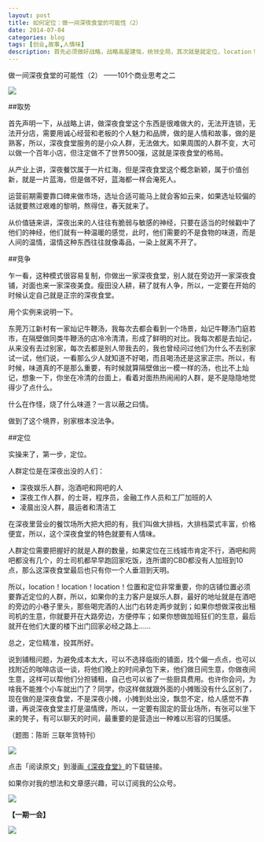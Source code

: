 ```yaml
---
layout: post
title: 如何定位：做一间深夜食堂的可能性（2）
date: 2014-07-04
categories: blog
tags: [创业,故事,人情味]
description: 首先必须做好战略，战略高屋建瓴，统领全局，其次就是就定位，location！location！location！选好人群，选定店址，这样，小店活下来的可能性就大大提高了。
---
```


做一间深夜食堂的可能性（2）
——101个商业思考之二


![](http://cnfeat.qiniudn.com/001ve7xRgy6FPTdlYVk5a&amp.jpg)

##取势

首先声明一下，从战略上讲，做深夜食堂这个东西是很难做大的，无法开连锁，无法开分店，需要用诚心经营和老板的个人魅力和品牌，做的是人情和故事，做的是熟客，所以，深夜食堂服务的是小众人群，无法做大。如果周围的人群不变，大可以做一个百年小店，但注定做不了世界500强，这就是深夜食堂的格局。

从产业上讲，深夜餐饮属于一片红海，但是深夜食堂这个概念新颖，属于价值创新，就是一片蓝海，但是做不好，蓝海都一样会淹死人。

运营前期需要靠口碑来做市场，选址合适可能马上就会客如云来，如果选址较偏的话就要熬过艰难的黎明，熬得住，春天就来了。

从价值链来讲，深夜出来的人往往有脆弱与敏感的神经，只要在适当的时候戳中了他们的神经，他们就有一种温暖的感觉，此时，他们需要的不是食物的味道，而是人间的温情，温情这种东西往往就像毒品，一染上就离不开了。

##竞争

乍一看，这种模式很容易复制，你做出一家深夜食堂，别人就在旁边开一家深夜食铺，对面也来一家深夜美食。瘦田没人耕，耕了就有人争，所以，一定要在开始的时候认定自己就是正宗的深夜食堂。

用个实例来说明一下。

东莞万江新村有一家灿记牛鞭汤，我每次去都会看到一个场景，灿记牛鞭汤门庭若市，在隔壁做同类牛鞭汤的店冷冷清清，形成了鲜明的对比。我每次都是去灿记，从来没有去过别家，每次去都是别人带我去的，我也曾经问过他们为什么不去别家试一试，他们说，一看那么少人就知道不好喝，而且喝汤还是这家正宗。所以，有时候，味道真的不是那么重要，有时候就算隔壁做出一模一样的汤，也比不上灿记，想象一下，你坐在冷清的台面上，看着对面热热闹闹的人群，是不是隐隐地觉得少了点什么。

什么在作怪，烧了什么味道？一言以蔽之曰情。

做到了这个境界，别家根本没法争。

##定位

实操来了，第一步，定位。

人群定位是在深夜出没的人们：

- 深夜娱乐人群，泡酒吧和网吧的人
- 深夜工作人群，的士哥，程序员，金融工作人员和工厂加班的人
- 凌晨出没人群，晨运者和清洁工

在深夜里营业的餐饮场所大把大把的有，我们叫做大排档，大排档菜式丰富，价格便宜，所以，这个深夜食堂的特色就要有人情味。

人群定位需要把握好的就是人群的数量，如果定位在三线城市肯定不行，酒吧和网吧都没有几个，的士司机都早早跑回家吃饭，连所谓的CBD都没有人加班到10点，那么这深夜食堂最后也只有你一个人垂泪到天明。

所以，location！location！location！位置和定位非常重要，你的店铺位置必须要靠近定位的人群，所以，如果你的主力客户是娱乐人群，最好的地址就是在酒吧的旁边的小巷子里头，那些喝完酒的人出门右转走两步就到；如果你想做深夜出租司机的生意，你就要开在大路旁边，方便停车；如果你想做加班狂们的生意，最后就开在他们大厦的楼下出门回家必经之路上……

总之，定位精准，投其所好。

说到铺租问题，为避免成本太大，可以不选择临街的铺面，找个偏一点点，也可以找附近的咖啡店谈一谈，将他们晚上的时间承包下来，他们做日间生意，你做夜间生意，这样可以帮他们分担铺租，自己也可以省了一些厨具费用。也许你会问，为啥我不能推个小车就出门了？同学，你这样做就跟外面的小摊贩没有什么区别了，现在做的是深夜食堂，不是深夜小摊，小摊到处出没，飘忽不定，给人感觉不靠谱，再说深夜食堂主打是温情牌，所以，一定要有固定的营业场所，有张可以坐下来的凳子，有可以聊天的时间，最重要的是营造出一种难以形容的归属感。

（题图：陈昕 三联年货特刊）

![](http://cnfeat.qiniudn.com/mHDSX.png)

点击「阅读原文」到漫画[《深夜食堂》](http://dl.dbank.com/c0jwxebaxo)的下载链接。

如果你对我的想法和文章感兴趣，可以订阅我的公众号。

![](http://cnfeat.qiniudn.com/1000.png)

**【一期一会】**

![](http://cnfeat.qiniudn.com/%E5%9B%BE%E5%83%8F%202014-06-24-23-27-20.png)
